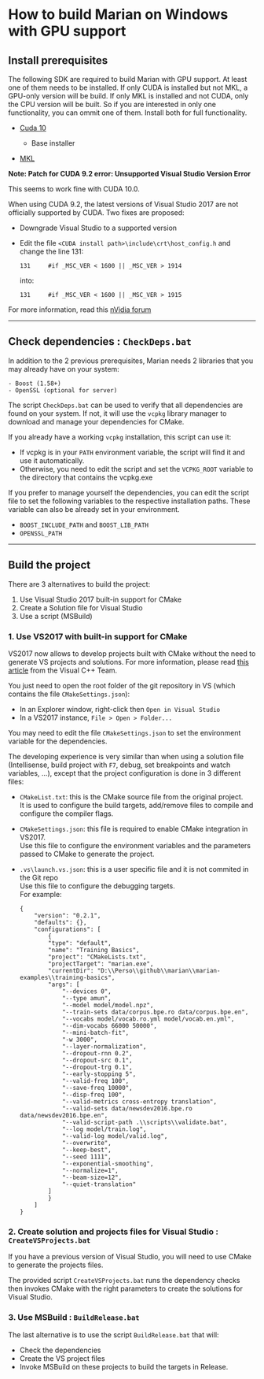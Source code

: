# How to build Marian on Windows with GPU support


## Install prerequisites

The following SDK are required to build Marian with GPU support. At least one of them needs to be installed. If only CUDA is installed but not MKL,
a GPU-only version will be build. If only MKL is installed and not CUDA, only the CPU version will be built. So if you are interested in only one
functionality, you can ommit one of them. Install both for full functionality. 

   - [Cuda 10](https://developer.nvidia.com/cuda-downloads?target_os=Windows&target_arch=x86_64&target_version=10&target_type=exelocal)
        - Base installer

   - [MKL](https://software.intel.com/en-us/mkl)


__Note: Patch for CUDA 9.2 error: Unsupported Visual Studio Version Error__

This seems to work fine with CUDA 10.0.

When using CUDA 9.2, the latest versions of Visual Studio 2017 are not officially supported by CUDA. Two fixes are proposed:

   - Downgrade Visual Studio to a supported version

   - Edit the file `<CUDA install path>\include\crt\host_config.h` and change the line 131:

         131     #if _MSC_VER < 1600 || _MSC_VER > 1914

     into:

         131     #if _MSC_VER < 1600 || _MSC_VER > 1915

For more information, read this [nVidia forum](https://devtalk.nvidia.com/default/topic/1022648/cuda-setup-and-installation/cuda-9-unsupported-visual-studio-version-error/4)

---
## Check dependencies : `CheckDeps.bat`

In addition to the 2 previous prerequisites, Marian needs 2 libraries that you may already have on your system:

    - Boost (1.58+)
    - OpenSSL (optional for server)

The script `CheckDeps.bat` can be used to verify that all dependencies are found on your system. If not, it will use the `vcpkg` library manager to download and manage your dependencies for CMake.

If you already have a working `vcpkg` installation, this script can use it:
- If vcpkg is in your `PATH` environment variable, the script will find it and use it automatically.
- Otherwise, you need to edit the script and set the `VCPKG_ROOT` variable to the directory that contains the vcpkg.exe


If you prefer to manage yourself the dependencies, you can edit the script file to set the following variables to the respective installation paths. These variable can also be already set in your environment.
- `BOOST_INCLUDE_PATH` and `BOOST_LIB_PATH`
- `OPENSSL_PATH`

---
## Build the project

There are 3 alternatives to build the project:
1. Use Visual Studio 2017 built-in support for CMake
2. Create a Solution file for Visual Studio
3. Use a script (MSBuild)

### 1. Use VS2017 with built-in support for CMake

VS2017 now allows to develop projects built with CMake without the need to generate VS projects and solutions. For more information, please read [this article](https://blogs.msdn.microsoft.com/vcblog/2016/10/05/cmake-support-in-visual-studio/) from the Visual C++ Team.

You just need to open the root folder of the git repository in VS (which contains the file `CMakeSettings.json`):
- In an Explorer window, right-click then `Open in Visual Studio`
- In a VS2017 instance, `File > Open > Folder...`

You may need to edit the file `CMakeSettings.json` to set the environment variable for the dependencies.

The developing experience is very similar than when using a solution file (Intellisense, build project with `F7`, debug, set breakpoints and watch variables, ...), except that the project configuration is done in 3 different files:

   - `CMakeList.txt`: this is the CMake source file from the original project.  
     It is used to configure the build targets, add/remove files to compile and configure the compiler flags.

   - `CMakeSettings.json`: this file is required to enable CMake integration in VS2017.  
     Use this file to configure the environment variables and the parameters passed to CMake to generate the project.
   
   - `.vs\launch.vs.json`: this is a user specific file and it is not commited in the Git repo  
     Use this file to configure the debugging targets.  
     For example:

         {
             "version": "0.2.1",
             "defaults": {},
             "configurations": [
                 {
                 "type": "default",
                 "name": "Training Basics",
                 "project": "CMakeLists.txt",
                 "projectTarget": "marian.exe",
                 "currentDir": "D:\\Perso\\github\\marian\\marian-examples\\training-basics",
                 "args": [
                     "--devices 0",
                     "--type amun",
                     "--model model/model.npz",
                     "--train-sets data/corpus.bpe.ro data/corpus.bpe.en",
                     "--vocabs model/vocab.ro.yml model/vocab.en.yml",
                     "--dim-vocabs 66000 50000",
                     "--mini-batch-fit",
                     "-w 3000",
                     "--layer-normalization",
                     "--dropout-rnn 0.2",
                     "--dropout-src 0.1",
                     "--dropout-trg 0.1",
                     "--early-stopping 5",
                     "--valid-freq 100",
                     "--save-freq 10000",
                     "--disp-freq 100",
                     "--valid-metrics cross-entropy translation",
                     "--valid-sets data/newsdev2016.bpe.ro data/newsdev2016.bpe.en",
                     "--valid-script-path .\\scripts\\validate.bat",
                     "--log model/train.log",
                     "--valid-log model/valid.log",
                     "--overwrite",
                     "--keep-best",
                     "--seed 1111",
                     "--exponential-smoothing",
                     "--normalize=1",
                     "--beam-size=12",
                     "--quiet-translation"
                 ]
                 }
             ]
         }



### 2. Create solution and projects files for Visual Studio : `CreateVSProjects.bat`

If you have a previous version of Visual Studio, you will need to use CMake to generate the projects files.

The provided script `CreateVSProjects.bat` runs the dependency checks then invokes CMake with the right parameters to create the solutions for Visual Studio.


### 3. Use MSBuild : `BuildRelease.bat`

The last alternative is to use the script `BuildRelease.bat` that will:
- Check the dependencies
- Create the VS project files
- Invoke MSBuild on these projects to build the targets in Release.

<!-- 
This is interesting for developers, hiding away from users.

---
## Changes from the master branch
This part gives more information on all changes done in this PR. Refer to [this page](https://github.com/cedrou/marian-dev/commits/build_on_win) for commits.

1. __Fix Cuda error : Unsupported Visual Studio Version Error__   
   See above for justification and fixes

2. __Fix VS compiler flags / Build in Release, with improved debug info__  
   Added VS specific compile and link flags

3. __Fix Warning: D9002: ignoring unknown option '-m64'__  
   This one is related to a compiler flag added while finding the package MKL that does not exists for MS compiler. 

4. __Fix marian::Backend, marian::cpu::Backend and marian::gpu::Backend conflicts__  
   There were name conflicts between the 3 `Backend` classes that confused the compiler:
   
   >  template instantiation resulted in unexpected function type of "void(Ptr\<marian::gpu::Backend\> backend, [...])" (the meaning of a name may have changed since the template declaration -- the type of the template is "void(Ptr\<marian::Backend\> backend, [...]").

   To solve this, I changed the declaration of 3 methods to specify the full name with namespace (`marian::Backend`, instead of `Backend`).

5. __Fix error : identifier "CUDA_FLT_MAX" is undefined in device code__  
   `CUDA_FLT_MAX` is not seen by CUDA from the device code and I had to declare it as `__constant__`.

   From [StackOverflow](https://stackoverflow.com/questions/20111409/how-to-pass-structures-into-cuda-device#comment29972423_20112013):
   > Undecorated constants get compiled into both host and device code with gcc based toolchains, but not with the Microsoft compiler. 

6. __Fix fatal error C1019: unexpected #else__  
   There was preprocessor instructions (`#ifdef ... #else ... #endif`) in the middle of a call of a macro function (`CUDNN_CALL`), which is not allowed with MS compiler.

7. __Fix mismatched class/struct forward declarations__  
   Microsoft's C++ name mangling makes a distinction between `class` and `struct` objects, so definitions and forward declaration must match.  
   See [this pdf](https://www.agner.org/optimize/calling_conventions.pdf), page 27, for more information.

   _Note_: This fix was invalidated by commit # from @frankseide

8. __Fix unresolved external due to a removed #include directive__  
   There was an include directive removed from MSVC compilation, but this prevented the build of the project.  
   I'm not sure why this was removed; the comment is:

        #ifndef _WIN32  // TODO: remove this once I updated the Linux-side makefile

9. __Fix CUDA+MSVC incompatibility with Boost.Preprocessor__  
   The toolchain nvcc+msvc is not correctly handled in Boost.Preprocessor module. See [this issue](https://github.com/boostorg/preprocessor/issues/15). In the meantime, the recommended workaround is to disable Variadic Macro support in Boost.  
   I created a [PR](https://github.com/boostorg/preprocessor/pull/18) in the Boost repo on GitHub to fix this.

   _Note_: The library sources have been fixed, but this fix is still needed until the next release of Boost.Preprocessor

10. __Provide implementation for mkstemp / Fix temporary file creation__  
   The code explicitely disabled the creation of temporary files because "mkstemp not available in Windows". In fact, `mktemp` and `unlink` are both implemented, but they don't work as expected. I used `tempnam` to replace `mkstemp`, and added the flag `_O_TEMPORARY` to the parameters of `open` to automatically delete the file when it is closed. If `unlinkEarly` is not set, I added a call to `remove` in the destructor to delete the file after its closure.  
   I also handled the case of the default value for the `base` parameter: the path `\tmp` doesnot exist on Windows, so it is replaced by the value of the `%TMP%` environment variable in `NormalizeTempPrefix`.

11. __Revert commit #2f8b093 + Fix copy/paste error while fixing #301 + restrict fix to MSVC compiler.__  
   cf [Issue #301](https://github.com/marian-nmt/marian-dev/issues/301)   -->
   
   